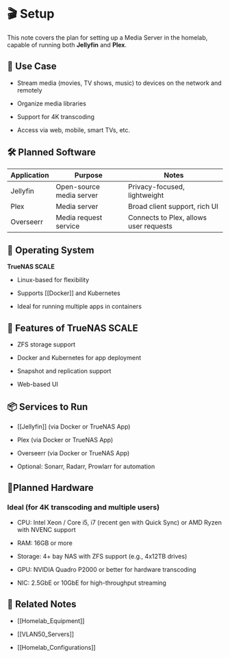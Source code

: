 # 🎬 Setup

This note covers the plan for setting up a Media Server in the homelab, capable of running both **Jellyfin** and **Plex**.

## 🧩 Use Case

- Stream media (movies, TV shows, music) to devices on the network and remotely
    
- Organize media libraries
    
- Support for 4K transcoding
    
- Access via web, mobile, smart TVs, etc.
    

## 🛠️ Planned Software

| Application | Purpose                  | Notes                                  |
| ----------- | ------------------------ | -------------------------------------- |
| Jellyfin    | Open-source media server | Privacy-focused, lightweight           |
| Plex        | Media server             | Broad client support, rich UI          |
| Overseerr   | Media request service    | Connects to Plex, allows user requests |

## 💽 Operating System

**TrueNAS SCALE**

- Linux-based for flexibility
    
- Supports [[Docker]] and Kubernetes
    
- Ideal for running multiple apps in containers
    

## 🧰 Features of TrueNAS SCALE

- ZFS storage support
    
- Docker and Kubernetes for app deployment
    
- Snapshot and replication support
    
- Web-based UI
    

## 📦 Services to Run

- [[Jellyfin]] (via Docker or TrueNAS App)
    
- Plex (via Docker or TrueNAS App)
    
- Overseerr (via Docker or TrueNAS App)
    
- Optional: Sonarr, Radarr, Prowlarr for automation
    

## 🔌Planned Hardware

### Ideal (for 4K transcoding and multiple users)

- CPU: Intel Xeon / Core i5, i7 (recent gen with Quick Sync) or AMD Ryzen with NVENC support
    
- RAM: 16GB or more
    
- Storage: 4+ bay NAS with ZFS support (e.g., 4x12TB drives)
    
- GPU: NVIDIA Quadro P2000 or better for hardware transcoding
    
- NIC: 2.5GbE or 10GbE for high-throughput streaming
    

## 🔗 Related Notes

- [[Homelab_Equipment]]
    
- [[VLAN50_Servers]]
    
- [[Homelab_Configurations]]
    
